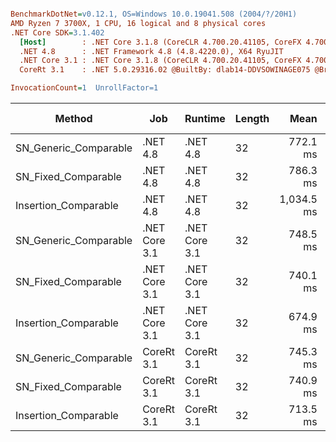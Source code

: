 ``` ini

BenchmarkDotNet=v0.12.1, OS=Windows 10.0.19041.508 (2004/?/20H1)
AMD Ryzen 7 3700X, 1 CPU, 16 logical and 8 physical cores
.NET Core SDK=3.1.402
  [Host]        : .NET Core 3.1.8 (CoreCLR 4.700.20.41105, CoreFX 4.700.20.41903), X64 RyuJIT
  .NET 4.8      : .NET Framework 4.8 (4.8.4220.0), X64 RyuJIT
  .NET Core 3.1 : .NET Core 3.1.8 (CoreCLR 4.700.20.41105, CoreFX 4.700.20.41903), X64 RyuJIT
  CoreRt 3.1    : .NET 5.0.29316.02 @BuiltBy: dlab14-DDVSOWINAGE075 @Branch: master @Commit: 40be8b7e2598b2ccb827fd90cd30c0e2d4496941, X64 AOT

InvocationCount=1  UnrollFactor=1  

```
|                Method |           Job |       Runtime | Length |       Mean |   Error |  StdDev | Gen 0 | Gen 1 | Gen 2 | Allocated |
|---------------------- |-------------- |-------------- |------- |-----------:|--------:|--------:|------:|------:|------:|----------:|
| SN_Generic_Comparable |      .NET 4.8 |      .NET 4.8 |     32 |   772.1 ms | 1.89 ms | 1.58 ms |     - |     - |     - |         - |
|   SN_Fixed_Comparable |      .NET 4.8 |      .NET 4.8 |     32 |   786.3 ms | 9.22 ms | 8.17 ms |     - |     - |     - |         - |
|  Insertion_Comparable |      .NET 4.8 |      .NET 4.8 |     32 | 1,034.5 ms | 5.88 ms | 5.21 ms |     - |     - |     - |         - |
| SN_Generic_Comparable | .NET Core 3.1 | .NET Core 3.1 |     32 |   748.5 ms | 1.17 ms | 1.03 ms |     - |     - |     - |    1336 B |
|   SN_Fixed_Comparable | .NET Core 3.1 | .NET Core 3.1 |     32 |   740.1 ms | 0.54 ms | 0.45 ms |     - |     - |     - |    1384 B |
|  Insertion_Comparable | .NET Core 3.1 | .NET Core 3.1 |     32 |   674.9 ms | 3.73 ms | 3.49 ms |     - |     - |     - |         - |
| SN_Generic_Comparable |    CoreRt 3.1 |    CoreRt 3.1 |     32 |   745.3 ms | 0.72 ms | 0.57 ms |     - |     - |     - |         - |
|   SN_Fixed_Comparable |    CoreRt 3.1 |    CoreRt 3.1 |     32 |   740.9 ms | 0.40 ms | 0.38 ms |     - |     - |     - |         - |
|  Insertion_Comparable |    CoreRt 3.1 |    CoreRt 3.1 |     32 |   713.5 ms | 8.83 ms | 8.26 ms |     - |     - |     - |         - |

